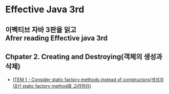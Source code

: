 # Effective Java 3rd

이펙티브 자바 3판을 읽고  
Afrer reading Effective java 3rd
---

## Chpater 2. Creating and Destroying(객체의 생성과 삭제)
* [ITEM 1 - Consider static factory methods instead of constructors(생성자 대신 static factory method를 고려하라)](item01.md)